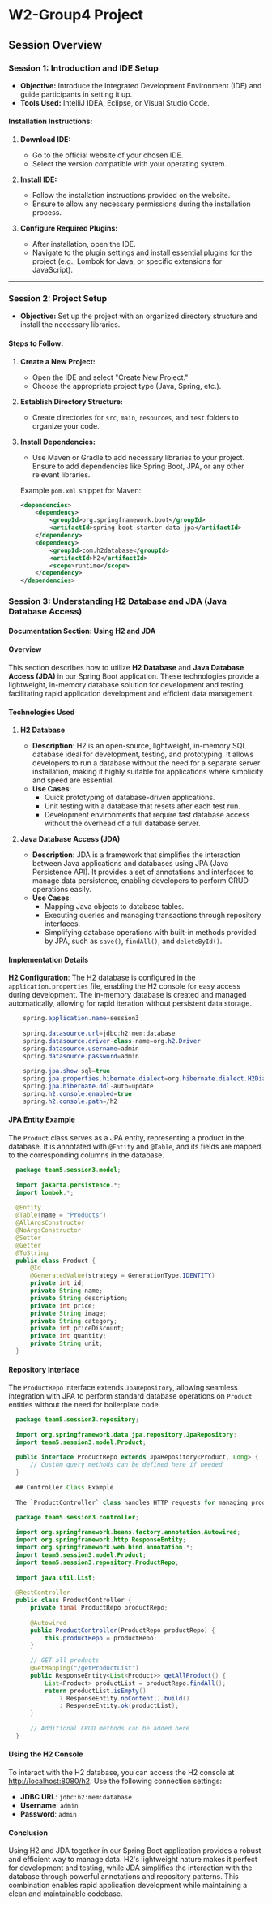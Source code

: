 # W2-Group4 Project

## Session Overview

### Session 1: Introduction and IDE Setup

- **Objective:** Introduce the Integrated Development Environment (IDE) and guide participants in setting it up.
- **Tools Used:** IntelliJ IDEA, Eclipse, or Visual Studio Code.
  
#### Installation Instructions:
1. **Download IDE:**
   - Go to the official website of your chosen IDE.
   - Select the version compatible with your operating system.

2. **Install IDE:**
   - Follow the installation instructions provided on the website.
   - Ensure to allow any necessary permissions during the installation process.

3. **Configure Required Plugins:**
   - After installation, open the IDE.
   - Navigate to the plugin settings and install essential plugins for the project (e.g., Lombok for Java, or specific extensions for JavaScript).

---

### Session 2: Project Setup

- **Objective:** Set up the project with an organized directory structure and install the necessary libraries.
  
#### Steps to Follow:
1. **Create a New Project:**
   - Open the IDE and select "Create New Project."
   - Choose the appropriate project type (Java, Spring, etc.).

2. **Establish Directory Structure:**
   - Create directories for `src`, `main`, `resources`, and `test` folders to organize your code.

3. **Install Dependencies:**
   - Use Maven or Gradle to add necessary libraries to your project. Ensure to add dependencies like Spring Boot, JPA, or any other relevant libraries.

    Example `pom.xml` snippet for Maven:
     ```xml
     <dependencies>
         <dependency>
             <groupId>org.springframework.boot</groupId>
             <artifactId>spring-boot-starter-data-jpa</artifactId>
         </dependency>
         <dependency>
             <groupId>com.h2database</groupId>
             <artifactId>h2</artifactId>
             <scope>runtime</scope>
         </dependency>
     </dependencies>


### Session 3: Understanding H2 Database and JDA (Java Database Access)

#### Documentation Section: Using H2 and JDA

#### Overview
This section describes how to utilize **H2 Database** and **Java Database Access (JDA)** in our Spring Boot application. These technologies provide a lightweight, in-memory database solution for development and testing, facilitating rapid application development and efficient data management.

#### Technologies Used
1. **H2 Database**
   - **Description**: H2 is an open-source, lightweight, in-memory SQL database ideal for development, testing, and prototyping. It allows developers to run a database without the need for a separate server installation, making it highly suitable for applications where simplicity and speed are essential.
   - **Use Cases**:
     - Quick prototyping of database-driven applications.
     - Unit testing with a database that resets after each test run.
     - Development environments that require fast database access without the overhead of a full database server.

2. **Java Database Access (JDA)**
   - **Description**: JDA is a framework that simplifies the interaction between Java applications and databases using JPA (Java Persistence API). It provides a set of annotations and interfaces to manage data persistence, enabling developers to perform CRUD operations easily.
   - **Use Cases**:
     - Mapping Java objects to database tables.
     - Executing queries and managing transactions through repository interfaces.
     - Simplifying database operations with built-in methods provided by JPA, such as `save()`, `findAll()`, and `deleteById()`.

#### Implementation Details

**H2 Configuration**:
The H2 database is configured in the `application.properties` file, enabling the H2 console for easy access during development. The in-memory database is created and managed automatically, allowing for rapid iteration without persistent data storage.

  ```java
      spring.application.name=session3
      
      spring.datasource.url=jdbc:h2:mem:database
      spring.datasource.driver-class-name=org.h2.Driver
      spring.datasource.username=admin
      spring.datasource.password=admin
      
      spring.jpa.show-sql=true
      spring.jpa.properties.hibernate.dialect=org.hibernate.dialect.H2Dialect
      spring.jpa.hibernate.ddl-auto=update
      spring.h2.console.enabled=true
      spring.h2.console.path=/h2
  ```

#### JPA Entity Example

The `Product` class serves as a JPA entity, representing a product in the database. It is annotated with `@Entity` and `@Table`, and its fields are mapped to the corresponding columns in the database.

  ```java
    package team5.session3.model;
    
    import jakarta.persistence.*;
    import lombok.*;
    
    @Entity
    @Table(name = "Products")
    @AllArgsConstructor
    @NoArgsConstructor
    @Setter
    @Getter
    @ToString
    public class Product {
        @Id
        @GeneratedValue(strategy = GenerationType.IDENTITY)
        private int id;
        private String name;
        private String description;
        private int price;
        private String image;
        private String category;
        private int priceDiscount;
        private int quantity;
        private String unit;
    }
```

#### Repository Interface

The `ProductRepo` interface extends `JpaRepository`, allowing seamless integration with JPA to perform standard database operations on `Product` entities without the need for boilerplate code.

  ```java
    package team5.session3.repository;
    
    import org.springframework.data.jpa.repository.JpaRepository;
    import team5.session3.model.Product;
    
    public interface ProductRepo extends JpaRepository<Product, Long> {
        // Custom query methods can be defined here if needed
    }
    
    ## Controller Class Example
    
    The `ProductController` class handles HTTP requests for managing products. It uses the `ProductRepo` interface to perform CRUD operations.
```
  ```java
    package team5.session3.controller;
    
    import org.springframework.beans.factory.annotation.Autowired;
    import org.springframework.http.ResponseEntity;
    import org.springframework.web.bind.annotation.*;
    import team5.session3.model.Product;
    import team5.session3.repository.ProductRepo;
    
    import java.util.List;
    
    @RestController
    public class ProductController {
        private final ProductRepo productRepo;
    
        @Autowired
        public ProductController(ProductRepo productRepo) {
            this.productRepo = productRepo;
        }
    
        // GET all products
        @GetMapping("/getProductList")
        public ResponseEntity<List<Product>> getAllProduct() {
            List<Product> productList = productRepo.findAll();
            return productList.isEmpty()
                ? ResponseEntity.noContent().build()
                : ResponseEntity.ok(productList);
        }
    
        // Additional CRUD methods can be added here
    }
```

#### Using the H2 Console

To interact with the H2 database, you can access the H2 console at [http://localhost:8080/h2](http://localhost:8080/h2). Use the following connection settings:

- **JDBC URL**: `jdbc:h2:mem:database`
- **Username**: `admin`
- **Password**: `admin`

#### Conclusion

Using H2 and JDA together in our Spring Boot application provides a robust and efficient way to manage data. H2's lightweight nature makes it perfect for development and testing, while JDA simplifies the interaction with the database through powerful annotations and repository patterns. This combination enables rapid application development while maintaining a clean and maintainable codebase.



